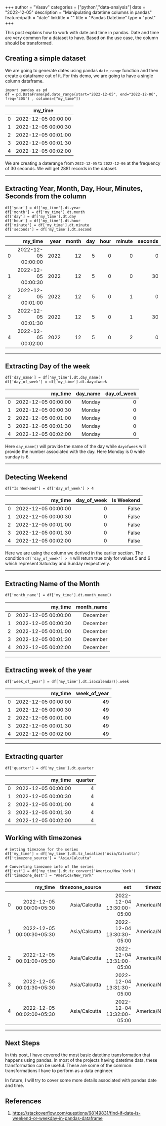 +++
author = "Vasav"
categories = ["python","data-analysis"]
date = "2022-12-05"
description = "Manipulating datetime columns in pandas"
featuredpath = "date"
linktitle = ""
title = "Pandas Datetime"
type = "post"
+++

This post explains how to work with date and time in pandas. Date and time are very common for a dataset to have. Based on the use case, the column should be transformed. 

## Creating a simple dataset
We are going to generate dates using pandas ```date_range``` function and then create a dataframe out of it. For this demo, we are going to have a single column dataframe. 

```
import pandas as pd
df = pd.DataFrame(pd.date_range(start="2022-12-05", end="2022-12-06", freq='30S') , columns=["my_time"])
```

|   | my_time             |
|--:|---------------------|
| 0 | 2022-12-05 00:00:00 |
| 1 | 2022-12-05 00:00:30 |
| 2 | 2022-12-05 00:01:00 |
| 3 | 2022-12-05 00:01:30 |
| 4 | 2022-12-05 00:02:00 |

We are creating a daterange from ```2022-12-05``` to ```2022-12-06``` at the frequency of 30 seconds. We will get 2881 records in the dataset. 
___
## Extracting Year, Month, Day, Hour, Minutes, Seconds from the column

```
df['year'] = df['my_time'].dt.year
df['month'] = df['my_time'].dt.month
df['day'] = df['my_time'].dt.day
df['hour'] = df['my_time'].dt.hour
df['minute'] = df['my_time'].dt.minute
df['seconds'] = df['my_time'].dt.second
```

|   |             my_time | year | month | day | hour | minute | seconds |
|--:|--------------------:|-----:|------:|----:|-----:|-------:|--------:|
| 0 | 2022-12-05 00:00:00 | 2022 |    12 |   5 |    0 |      0 |       0 |
| 1 | 2022-12-05 00:00:30 | 2022 |    12 |   5 |    0 |      0 |      30 |
| 2 | 2022-12-05 00:01:00 | 2022 |    12 |   5 |    0 |      1 |       0 |
| 3 | 2022-12-05 00:01:30 | 2022 |    12 |   5 |    0 |      1 |      30 |
| 4 | 2022-12-05 00:02:00 | 2022 |    12 |   5 |    0 |      2 |       0 |

___

## Extracting Day of the week

```
df['day_name'] = df['my_time'].dt.day_name()
df['day_of_week'] = df['my_time'].dt.dayofweek
```

|   |             my_time | day_name | day_of_week |
|--:|--------------------:|---------:|------------:|
| 0 | 2022-12-05 00:00:00 |   Monday |           0 |
| 1 | 2022-12-05 00:00:30 |   Monday |           0 |
| 2 | 2022-12-05 00:01:00 |   Monday |           0 |
| 3 | 2022-12-05 00:01:30 |   Monday |           0 |
| 4 | 2022-12-05 00:02:00 |   Monday |           0 |

Here ```day_name()``` will provide the name of the day while ```dayofweek``` will provide the number associated with the day. Here Monday is 0 while sunday is 6.

___

## Detecting Weekend 

```
df["Is Weekend"] = df['day_of_week'] > 4
```
|   |             my_time | day_of_week | Is Weekend |
|--:|--------------------:|------------:|-----------:|
| 0 | 2022-12-05 00:00:00 |           0 |      False |
| 1 | 2022-12-05 00:00:30 |           0 |      False |
| 2 | 2022-12-05 00:01:00 |           0 |      False |
| 3 | 2022-12-05 00:01:30 |           0 |      False |
| 4 | 2022-12-05 00:02:00 |           0 |      False |

Here we are using the column we derived in the earlier section. The condition ```df['day_of_week'] > 4``` will return true only for values 5 and 6 which represent Saturday and Sunday respectively. 

___

## Extracting Name of the Month

```
df['month_name'] = df['my_time'].dt.month_name()
```

|   |             my_time | month_name |
|--:|--------------------:|-----------:|
| 0 | 2022-12-05 00:00:00 |   December |
| 1 | 2022-12-05 00:00:30 |   December |
| 2 | 2022-12-05 00:01:00 |   December |
| 3 | 2022-12-05 00:01:30 |   December |
| 4 | 2022-12-05 00:02:00 |   December |

___

## Extracting week of the year

```
df['week_of_year'] = df['my_time'].dt.isocalendar().week
```
|   |             my_time | week_of_year |
|--:|--------------------:|-------------:|
| 0 | 2022-12-05 00:00:00 |           49 |
| 1 | 2022-12-05 00:00:30 |           49 |
| 2 | 2022-12-05 00:01:00 |           49 |
| 3 | 2022-12-05 00:01:30 |           49 |
| 4 | 2022-12-05 00:02:00 |           49 |

___

## Extracting quarter

```
df['quarter'] = df['my_time'].dt.quarter
```

|   |             my_time | quarter |
|--:|--------------------:|--------:|
| 0 | 2022-12-05 00:00:00 |       4 |
| 1 | 2022-12-05 00:00:30 |       4 |
| 2 | 2022-12-05 00:01:00 |       4 |
| 3 | 2022-12-05 00:01:30 |       4 |
| 4 | 2022-12-05 00:02:00 |       4 |

## Working with timezones

```
# Setting timezone for the series
df['my_time'] = df['my_time'].dt.tz_localize('Asia/Calcutta')
df['timezone_source'] = "Asia/Calcutta"

# Converting timezone info of the series
df['est'] = df['my_time'].dt.tz_convert('America/New_York')
df['timezone_dest'] = "America/New_York"
```

|   |                   my_time | timezone_source |                       est |    timezone_dest |
|--:|--------------------------:|----------------:|--------------------------:|-----------------:|
| 0 | 2022-12-05 00:00:00+05:30 |   Asia/Calcutta | 2022-12-04 13:30:00-05:00 | America/New_York |
| 1 | 2022-12-05 00:00:30+05:30 |   Asia/Calcutta | 2022-12-04 13:30:30-05:00 | America/New_York |
| 2 | 2022-12-05 00:01:00+05:30 |   Asia/Calcutta | 2022-12-04 13:31:00-05:00 | America/New_York |
| 3 | 2022-12-05 00:01:30+05:30 |   Asia/Calcutta | 2022-12-04 13:31:30-05:00 | America/New_York |
| 4 | 2022-12-05 00:02:00+05:30 |   Asia/Calcutta | 2022-12-04 13:32:00-05:00 | America/New_York |

___

## Next Steps
In this post, I have covered the most basic datetime transformation that happens using pandas. In most of the projects having datetime data, these transformation can be useful. These are some of the common transformations I have to perform as a data engineer. 

In future, I will try to cover some more details associated with pandas date and time.

## References

1. https://stackoverflow.com/questions/68149831/find-if-date-is-weekend-or-weekday-in-pandas-dataframe





